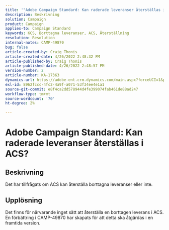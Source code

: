 ```yaml
---
title: '"Adobe Campaign Standard: Kan raderade leveranser återställas i ACS?'''
description: Beskrivning
solution: Campaign
product: Campaign
applies-to: Campaign Standard
keywords: KCS, Borttagna leveranser, ACS, Återställning
resolution: Resolution
internal-notes: CAMP-49870
bug: false
article-created-by: Craig Thonis
article-created-date: 4/26/2022 2:48:32 PM
article-published-by: Craig Thonis
article-published-date: 4/26/2022 2:48:57 PM
version-number: 2
article-number: KA-17363
dynamics-url: https://adobe-ent.crm.dynamics.com/main.aspx?forceUCI=1&pagetype=entityrecord&etn=knowledgearticle&id=376ea7ed-6fc5-ec11-a7b6-0022480a10ee
exl-id: 8962fccc-4fc2-4a9f-a071-53f34ee4e1a1
source-git-commit: e8f4ca2dd578944d4fe399074fab461de88ad247
workflow-type: tm+mt
source-wordcount: '70'
ht-degree: 2%

---
```


# Adobe Campaign Standard: Kan raderade leveranser återställas i ACS?

## Beskrivning


Det har tillfrågats om ACS kan återställa borttagna leveranser eller inte.


## Upplösning


Det finns för närvarande inget sätt att återställa en borttagen leverans i ACS. En förbättring i CAMP-49870 har skapats för att detta ska åtgärdas i en framtida version.

